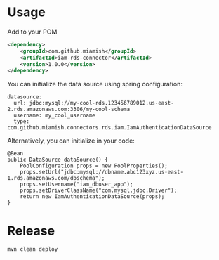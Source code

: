 # Usage

Add to your POM

```xml
<dependency>
    <groupId>com.github.miamish</groupId>
    <artifactId>iam-rds-connector</artifactId>
    <version>1.0.0</version>
</dependency>
```

You can initialize the data source using spring configuration:

```
datasource:
  url: jdbc:mysql://my-cool-rds.123456789012.us-east-2.rds.amazonaws.com:3306/my-cool-schema
  username: my_cool_username
  type: com.github.miamish.connectors.rds.iam.IamAuthenticationDataSource
```

Alternatively, you can initialize in your code:

```
@Bean 
public DataSource dataSource() { 
    PoolConfiguration props = new PoolProperties(); 
    props.setUrl("jdbc:mysql://dbname.abc123xyz.us-east-1.rds.amazonaws.com/dbschema"); 
    props.setUsername("iam_dbuser_app"); 
    props.setDriverClassName("com.mysql.jdbc.Driver"); 
    return new IamAuthenticationDataSource(props); 
}
```

# Release

```
mvn clean deploy
```